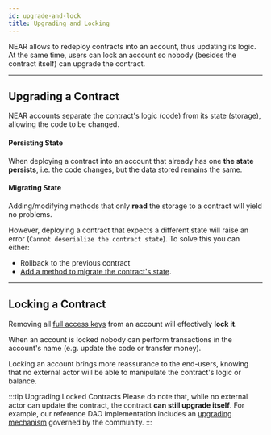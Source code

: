 ```yaml
---
id: upgrade-and-lock
title: Upgrading and Locking
---
```


NEAR allows to redeploy contracts into an account, thus updating its logic. At the same time, users can lock an account so nobody
(besides the contract itself) can upgrade the contract.

---

## Upgrading a Contract
NEAR accounts separate the contract's logic (code) from its state (storage), allowing the code to be changed. 

#### Persisting State
When deploying a contract into an account that already has one **the state persists**, i.e. the code changes, but the data stored remains the same.

#### Migrating State
Adding/modifying methods that only **read** the storage to a contract will yield no problems.

However, deploying a contract that expects a different state will raise an error (`Cannot deserialize the contract state`). To solve this you can either:
- Rollback to the previous contract
- [Add a method to migrate the contract's state](upgrade/production-basics.md).

---

## Locking a Contract
Removing all [full access keys](../4.tools/cli.md#near-delete-key-near-delete-key) from an account will effectively **lock it**.

When an account is locked nobody can perform transactions in the account's name (e.g. update the code or transfer money).

Locking an account brings more reassurance to the end-users, knowing that no external actor will be able to manipulate the contract's
logic or balance.

:::tip Upgrading Locked Contracts
Please do note that, while no external actor can update the contract, the contract **can still upgrade itself**. For example, our reference
DAO implementation includes an [upgrading mechanism](https://github.com/near-daos/sputnik-dao-contract/blob/main/sputnikdao2/src/upgrade.rs)
governed by the community.
:::

